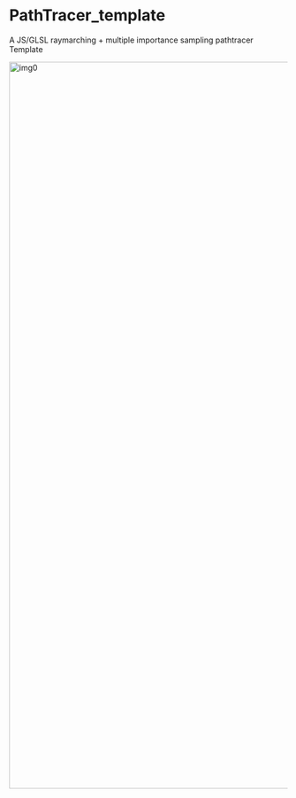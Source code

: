 # PathTracer_template
 A JS/GLSL raymarching + multiple importance sampling pathtracer Template

<img width="1313" alt="img0" src="https://github.com/user-attachments/assets/0d5ef499-e9dd-402d-b368-42c626205fa3" />

